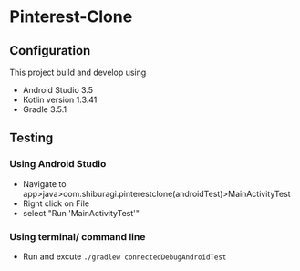 # Pinterest-Clone

## Configuration
This project build and develop using 
- Android Studio 3.5
- Kotlin version 1.3.41
- Gradle 3.5.1

## Testing
### Using Android Studio
 - Navigate to app>java>com.shiburagi.pinterestclone(androidTest)>MainActivityTest
 - Right click on File
 - select "Run 'MainActivityTest'"

### Using terminal/ command line
  - Run and excute ```./gradlew connectedDebugAndroidTest```
